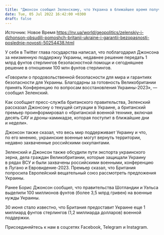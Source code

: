 ```yaml
---
title: "Джонсон сообщил Зеленскому, что Украина в ближайшее время получит британские САУ и дроны-камикадзе"
date: Tue, 05 Jul 2022 16:42:00 +0300
draft: false
---
```

Источник: Новое Время https://nv.ua/world/geopolitics/zelenskiy-i-dzhonson-obsudili-pomoshch-britanii-ukraine-i-garantii-bezopasnosti-poslednie-novosti-50254438.html


 У себя в Twitter глава государства написал, что поблагодарил Джонсона за неизменную поддержку Украины, недавнее решение передать 1 млрд фунтов стерлингов безопасностной помощи и сегодняшнее решение в отношении 100 млн фунтов стерлингов.

«Говорили о продовольственной безопасности для мира и гарантиях безопасности для Украины. Благодарны за готовность Великобритании принять Конференцию по вопросам восстановления Украины-2023», — сообщил Зеленский.

Как сообщает пресс-служба британского правительства, Зеленский рассказал Джонсону о текущей ситуации в Украине, а британский премьер проинформировал о «британской военной технике, включая десять САУ и дроны-камикадзе, которая поступит в ближайшие дни и недели».

Джонсон также сказал, что весь мир поддерживает Украину и что, по его мнению, украинские военные могут вернуть территории, недавно захваченные российскими оккупантами.

Зеленский и Джонсон также обсудили пути экспорта украинского зерна, дела граждан Великобритании, которые защищали Украину в рядах ВСУ и были захвачены российскими военными, конференцию в Лугано и Евровидение-2023. Премьер сказал, что Британия попросила Европейский вещательный союз рассмотреть предложения Украины.

Ранее Борис Джонсон сообщил, что правительства Шотландии и Уэльса выделили 100 миллионов фунтов (более 3,5 млрд гривен) на военные нужды Украины.

30 июня стало известно, что Британия предоставит Украине еще 1 миллиард фунтов стерлингов (1,2 миллиарда долларов) военной поддержки.

Присоединяйтесь к нам в соцсетях Facebook, Telegram и Instagram.
